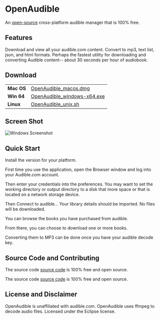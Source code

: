 # OpenAudible
An [open-source](https://github.com/openaudible/openaudible) cross-platform audible manager that is 100% free.

## Features
Download and view all your audible.com content. Convert to mp3, text list, json, and html formats.
Perhaps the fastest utility for downloading and converting Audible content-- about 30 seconds per hour of audiobook.

## Download

|         |           |
|:----------|:------------------|
| **Mac OS**   | [OpenAudible_macos.dmg](OpenAudible_macos.dmg) |
| **Win 64**   | [OpenAudible_windows-x64.exe](OpenAudible_windows-x64.exe) |
| **Linux**    | [OpenAudible_unix.sh](OpenAudible_unix.sh) |

## Screen Shot
![Windows Screenshot](https://openaudible.github.io/images/open_audible_win.png)

## Quick Start
Install the version for your platform.

First time you use the application, open the Browser window and log into your Audible.com account.

Then enter your credentials into the preferences.
You may want to set the working directory or output directory to a disk that more space or that is located on a network storage device.

Then Connect to audible... Your library details should be imported. No files will be downloaded.

You can browse the books you have purchased from audible.

From there, you can choose to download one or more books.

Converting them to MP3 can be done once you have your audible decode key.

## Source Code and Contributing
The source code [source code](https://github.com/openaudible/openaudible) is 100% free and open source.

The source code [source code](https://github.com/openaudible/openaudible) is 100% free and open source.



## License and Disclaimer
OpenAudible is unaffiliated with audible.com.
OpenAudible uses ffmpeg to decode audio files.
Licensed under the Eclipse license.
